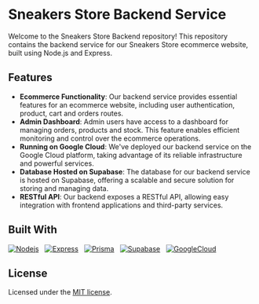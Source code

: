 <!-- ABOUT THE PROJECT -->
# Sneakers Store Backend Service

Welcome to the Sneakers Store Backend repository! This repository contains the backend service for our Sneakers Store ecommerce website, built using Node.js and Express.

## Features
- **Ecommerce Functionality**: Our backend service provides essential features for an ecommerce website, including user authentication, product, cart and orders routes.
- **Admin Dashboard**: Admin users have access to a dashboard for managing orders, products and stock. This feature enables efficient monitoring and control over the ecommerce operations.
- **Running on Google Cloud**: We've deployed our backend service on the Google Cloud platform, taking advantage of its reliable infrastructure and powerful services.
- **Database Hosted on Supabase**: The database for our backend service is hosted on Supabase, offering a scalable and secure solution for storing and managing data.
- **RESTful API**: Our backend exposes a RESTful API, allowing easy integration with frontend applications and third-party services.

<!-- Built With -->
## Built With

[![Nodejs][Nodejs]][Nodejs-url] &nbsp; [![Express][Express]][Express-url] &nbsp; [![Prisma][Prisma]][Prisma-url] &nbsp; [![Supabase][Supabase]][Supabase-url] &nbsp; [![GoogleCloud][GoogleCloud]][GoogleCloud-url] 

<!-- License -->
## License
Licensed under the [MIT license](https://github.com/paulofr17/sneakers-store-backend/blob/main/LICENSE).

<!-- MARKDOWN LINKS & IMAGES -->
<!-- https://www.markdownguide.org/basic-syntax/#reference-style-links -->
[Express]: https://img.shields.io/badge/express.js-%23404d59.svg?style=for-the-badge&logo=express&logoColor=%2361DAFB
[Express-url]: https://expressjs.com/
[Nodejs]: https://img.shields.io/badge/node.js-6DA55F?style=for-the-badge&logo=node.js&logoColor=white
[Nodejs-url]: https://nodejs.org/
[Prisma]: https://img.shields.io/badge/Prisma-3982CE?style=for-the-badge&logo=Prisma&logoColor=white
[Prisma-url]: https://www.prisma.io/
[GoogleCloud]: https://img.shields.io/badge/GoogleCloud-%234285F4.svg?style=for-the-badge&logo=google-cloud&logoColor=white
[GoogleCloud-url]: https://cloud.google.com/ 
[Supabase]: https://img.shields.io/badge/Supabase-3ECF8E?style=for-the-badge&logo=supabase&logoColor=white
[Supabase-url]: https://supabase.com/
